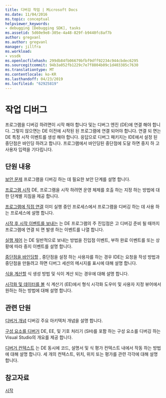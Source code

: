 ```yaml
---
title: 디버깅 작업 | Microsoft Docs
ms.date: 11/04/2016
ms.topic: conceptual
helpviewer_keywords:
- debugging [Debugging SDK], tasks
ms.assetid: 5d60e9e8-305e-4a48-829f-b9440fc8af7b
author: gregvanl
ms.author: gregvanl
manager: jillfra
ms.workload:
- vssdk
ms.openlocfilehash: 299db84fb06679bfbf9dff92234c944cbdec6295
ms.sourcegitcommit: 94b3a052fb1229c7e7f8804b09c1d403385c7630
ms.translationtype: MT
ms.contentlocale: ko-KR
ms.lasthandoff: 04/23/2019
ms.locfileid: "62925819"
---
```

# <a name="debug-tasks"></a>작업 디버그
프로그램을 디버깅 하려면이 시작 해야 합니다 및는 디버그 엔진 (DE)에 연결 해야 합니다. 그렇지 않으면는 DE 이전에 시작된 된 프로그램에 연결 되어야 합니다. 연결 되 면는 DE 특정 시작 이벤트를 생성 해야 합니다. 응답으로 디버그 패키지는 IDE에서 설정 된 중단점은 바인딩 하려고 합니다. 프로그램에서 바인딩된 중단점에 도달 하면 중지 하 고 사용자 입력을 기다립니다.

## <a name="in-this-section"></a>단원 내용
 [보안 문제](../../extensibility/debugger/security-issues.md) 프로그램을 디버깅 하는 데 필요한 보안 단계를 설명 합니다.

 [프로그램 시작](../../extensibility/debugger/launching-a-program.md) DE, 프로그램을 시작 하려면 운영 체제를 호출 하는 지정 하는 방법에 대 한 단계별 지침을 제공 합니다.

 [프로그램에 직접 연결](../../extensibility/debugger/attaching-directly-to-a-program.md) 이미 실행 중인 프로세스에서 프로그램을 디버깅 하는 데 사용 하는 프로세스에 설명 합니다.

 [시작 후 시작 이벤트를 보내는](../../extensibility/debugger/sending-startup-events-after-a-launch.md) 는 DE 프로그램의 주 진입점은 고 디버깅 준비 될 때까지 프로그램에 연결 되 면 발생 하는 이벤트를 나열 합니다.

 [실행 제어](../../extensibility/debugger/control-of-execution.md) 는 DE 일반적으로 보내는 방법을 진입점 이벤트, 부하 완료 이벤트를 또는 상황에 따라 중지 이벤트를 설명 합니다.

 [중단점을 바인딩할](../../extensibility/debugger/binding-breakpoints.md) , 중단점을 설정 하는 사용자를 하는 경우 IDE는 요청을 작성 방법과 중단점을 만들려고 하면 디버그 세션의 메시지를 표시에 대해 설명 합니다.

 [식을 계산할](../../extensibility/debugger/evaluating-expressions.md) 식 생성 방법 및 식이 계산 되는 경우에 대해 설명 합니다.

 [시각화 및 데이터를 볼](../../extensibility/debugger/visualizing-and-viewing-data.md) 식 계산기 (EE)에서 형식 시각화 도우미 및 사용자 지정 뷰어에서 원하는 하는 방법에 대해 설명 합니다.

## <a name="related-sections"></a>관련 단원
 [디버거 개념](../../extensibility/debugger/debugger-concepts.md) 디버깅 주요 아키텍처 개념을 설명 합니다.

 [구성 요소를 디버거](../../extensibility/debugger/debugger-components.md) DE, EE, 및 기호 처리기 (SH)를 포함 하는 구성 요소를 디버깅 하는 Visual Studio의 개요를 제공 합니다.

 [디버거 컨텍스트](../../extensibility/debugger/debugger-contexts.md) 는 DE 동시에 코드, 설명서 및 식 평가 컨텍스트 내에서 작동 하는 방법에 대해 설명 합니다. 세 개의 컨텍스트, 위치, 위치 또는 평가를 관련 각각에 대해 설명합니다.

## <a name="see-also"></a>참고자료
 [시작](../../extensibility/debugger/getting-started-with-debugger-extensibility.md)